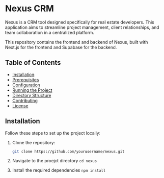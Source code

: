 # Nexus CRM

Nexus is a CRM tool designed specifically for real estate developers. This application aims to streamline project management, client relationships, and team collaboration in a centralized platform.

This repository contains the frontend and backend of Nexus, built with Next.js for the frontend and Supabase for the backend.

## Table of Contents

- [Installation](#installation)
- [Prerequisites](#prerequisites)
- [Configuration](#configuration)
- [Running the Project](#running-the-project)
- [Directory Structure](#directory-structure)
- [Contributing](#contributing)
- [License](#license)

## Installation

Follow these steps to set up the project locally:

1. Clone the repository:
   ```bash
   git clone https://github.com/yourusername/nexus.git
    ```

2. Navigate to the proejct directory
    ``` cd nexus  ```

3. Install the required dependencies
    ``` npm install ```

